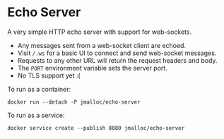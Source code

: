 # Echo Server

A very simple HTTP echo server with support for web-sockets.

- Any messages sent from a web-socket client are echoed.
- Visit `/.ws` for a basic UI to connect and send web-socket messages.
- Requests to any other URL will return the request headers and body.
- The `PORT` environment variable sets the server port.
- No TLS support yet :(

To run as a container:

```
docker run --detach -P jmalloc/echo-server
```

To run as a service:

```
docker service create --publish 8080 jmalloc/echo-server
```
